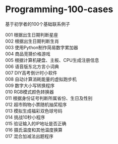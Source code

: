 # Programming-100-cases
基于初学者的100个基础联系例子

001 根据出生日期判断星座  
002 根据出生日期判断生肖  
003 使用Python制作简易数字累加器  
004 商品竞猜价格游戏  
005 根据计算机硬盘、主板、CPU生成注册信息  
006 语音版东北方言小词典  
007 DIY高考倒计时小软件  
008 自动计算消耗能量的虚拟跑步机  
009 数字大小写转换程序  
010 RGB模式颜色转换器  
011 根据身份证号判断所属省份、生日及性别  
012 超市购物小票随机抽奖程序  
013 模拟生成福彩双色球号码  
014 挑战10秒小程序  
015 验证输入的IP地址是否正确  
016 摄氏温度和其他温度换算  
017 混合加减法出题程序  
